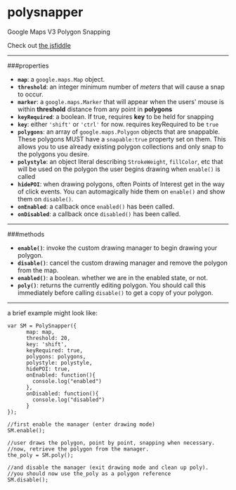 # polysnapper

Google Maps V3 Polygon Snapping

Check out [the jsfiddle](http://jsfiddle.net/jordanarseno/xw6gp9yq/17/)

----

###properties

- **`map`**: a `google.maps.Map` object.
- **`threshold`**: an integer minimum number of *meters* that will cause a snap to occur.
- **`marker`**: a `google.maps.Marker` that will appear when the users' mouse is within **threshold** distance from any point in **polygons**
- **`keyRequired`**: a boolean. If true, requires **key** to be held for snapping
- **`key`**: either `'shift'` or `'ctrl'` for now. requires keyRequired to be `true`
- **`polygons`**: an array of `google.maps.Polygon` objects that are snappable. These polygons MUST have a `snapable:true` property set on them. This allows you to use already existing polygon collections and only snap to the polygons you desire.
- **`polystyle`**: an object literal describing `StrokeWeight`, `fillColor`, etc that will be used on the polygon the user begins drawing when `enable()` is called
- **`hidePOI`**: when drawing polygons, often Points of Interest get in the way of click events. You can automagically hide them on `enable()` and show them on `disable()`.
- **`onEnabled`**: a callback once `enabled()` has been called.
- **`onDisabled`**: a callback once `disabled()` has been called. 

----

###methods

- **`enable()`**: invoke the custom drawing manager to begin drawing your polygon.
- **`disable()`**: cancel the custom drawing manager and remove the polygon from the map.
- **`enabled()`**: a boolean. whether we are in the enabled state, or not.
- **`poly()`**: returns the currently editing polygon. You should call this immediately before calling `disable()` to get a copy of your polygon.

----

a brief example might look like:


    var SM = PolySnapper({
          map: map,
          threshold: 20,
          key: 'shift',
          keyRequired: true,
          polygons: polygons,
          polystyle: polystyle,
          hidePOI: true,
          onEnabled: function(){
    		console.log("enabled")
          },
          onDisabled: function(){
    		console.log("disabled")
          }
    });
    
    //first enable the manager (enter drawing mode)
    SM.enable();
    
    //user draws the polygon, point by point, snapping when necessary.
    //now, retrieve the polygon from the manager.
    the_poly = SM.poly();
    
    //and disable the manager (exit drawing mode and clean up poly).
    //you should now use the_poly as a polygon reference
    SM.disable();
